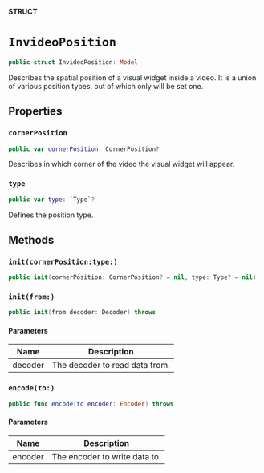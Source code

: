 **STRUCT**

# `InvideoPosition`

```swift
public struct InvideoPosition: Model
```

Describes the spatial position of a visual widget inside a video. It is a union of various position types, out of which only will be set one.

## Properties
### `cornerPosition`

```swift
public var cornerPosition: CornerPosition?
```

Describes in which corner of the video the visual widget will appear.

### `type`

```swift
public var type: `Type`?
```

Defines the position type.

## Methods
### `init(cornerPosition:type:)`

```swift
public init(cornerPosition: CornerPosition? = nil, type: Type? = nil)
```

### `init(from:)`

```swift
public init(from decoder: Decoder) throws
```

#### Parameters

| Name | Description |
| ---- | ----------- |
| decoder | The decoder to read data from. |

### `encode(to:)`

```swift
public func encode(to encoder: Encoder) throws
```

#### Parameters

| Name | Description |
| ---- | ----------- |
| encoder | The encoder to write data to. |